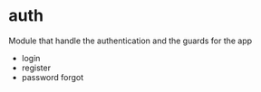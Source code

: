 # auth

Module that handle the authentication and the guards for the app

- login
- register
- password forgot
